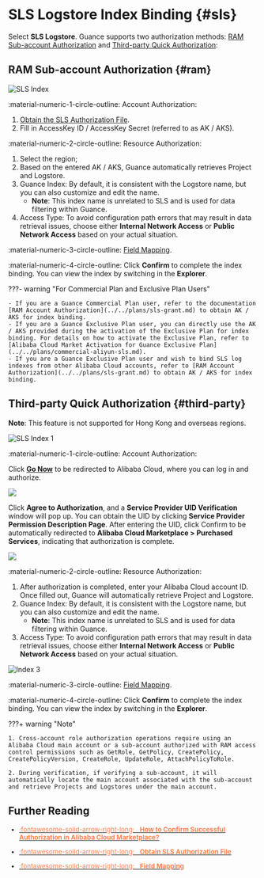 # SLS Logstore Index Binding {#sls}

Select **SLS Logstore**. Guance supports two authorization methods: [RAM Sub-account Authorization](#ram) and [Third-party Quick Authorization](#third-party):

## RAM Sub-account Authorization {#ram}

![SLS Index](../../img/sls-index.png)

:material-numeric-1-circle-outline: Account Authorization:

1. [Obtain the SLS Authorization File](../../plans/sls-grant.md).
2. Fill in AccessKey ID / AccessKey Secret (referred to as AK / AKS).

:material-numeric-2-circle-outline: Resource Authorization:

1. Select the region;
2. Based on the entered AK / AKS, Guance automatically retrieves Project and Logstore.
3. Guance Index: By default, it is consistent with the Logstore name, but you can also customize and edit the name.
    - **Note**: This index name is unrelated to SLS and is used for data filtering within Guance.
4. Access Type: To avoid configuration path errors that may result in data retrieval issues, choose either **Internal Network Access** or **Public Network Access** based on your actual situation.

:material-numeric-3-circle-outline: [Field Mapping](./index.md#mapping).

:material-numeric-4-circle-outline: Click **Confirm** to complete the index binding. You can view the index by switching in the **Explorer**.

???- warning "For Commercial Plan and Exclusive Plan Users"

    - If you are a Guance Commercial Plan user, refer to the documentation [RAM Account Authorization](../../plans/sls-grant.md) to obtain AK / AKS for index binding.
    - If you are a Guance Exclusive Plan user, you can directly use the AK / AKS provided during the activation of the Exclusive Plan for index binding. For details on how to activate the Exclusive Plan, refer to [Alibaba Cloud Market Activation for Guance Exclusive Plan](../../plans/commercial-aliyun-sls.md).
    - If you are a Guance Exclusive Plan user and wish to bind SLS log indexes from other Alibaba Cloud accounts, refer to [RAM Account Authorization](../../plans/sls-grant.md) to obtain AK / AKS for index binding.

## Third-party Quick Authorization {#third-party}

**Note**: This feature is not supported for Hong Kong and overseas regions.

![SLS Index 1](../../img/sls-index-1.png)

:material-numeric-1-circle-outline: Account Authorization:

Click **[Go Now](https://market.console.aliyun.com/auth?role=VendorCrossAccountGUANCEREADONLYRole&token=fe4be994690698821d5f581475e3b441)** to be redirected to Alibaba Cloud, where you can log in and authorize.

![](../img/index-1.png)

Click **Agree to Authorization**, and a **Service Provider UID Verification** window will pop up. You can obtain the UID by clicking **Service Provider Permission Description Page**. After entering the UID, click Confirm to be automatically redirected to **Alibaba Cloud Marketplace > Purchased Services**, indicating that authorization is complete.

![](../img/index-2.png)

:material-numeric-2-circle-outline: Resource Authorization:

1. After authorization is completed, enter your Alibaba Cloud account ID. Once filled out, Guance will automatically retrieve Project and Logstore.
2. Guance Index: By default, it is consistent with the Logstore name, but you can also customize and edit the name.
    - **Note**: This index name is unrelated to SLS and is used for data filtering within Guance.
3. Access Type: To avoid configuration path errors that may result in data retrieval issues, choose either **Internal Network Access** or **Public Network Access** based on your actual situation.

![Index 3](../../img/index-3.png)

:material-numeric-3-circle-outline: [Field Mapping](./index.md#mapping).

:material-numeric-4-circle-outline: Click **Confirm** to complete the index binding. You can view the index by switching in the **Explorer**.

???+ warning "Note"

    1. Cross-account role authorization operations require using an Alibaba Cloud main account or a sub-account authorized with RAM access control permissions such as GetRole, GetPolicy, CreatePolicy, CreatePolicyVersion, CreateRole, UpdateRole, AttachPolicyToRole.
    
    2. During verification, if verifying a sub-account, it will automatically locate the main account associated with the sub-account and retrieve Projects and Logstores under the main account.


## Further Reading

<font size=2>

<div class="grid cards" markdown>

- [<font color="coral"> :fontawesome-solid-arrow-right-long: &nbsp; **How to Confirm Successful Authorization in Alibaba Cloud Marketplace?**</font>](../faq.md)

</div>

<div class="grid cards" markdown>

- [<font color="coral"> :fontawesome-solid-arrow-right-long: &nbsp; **Obtain SLS Authorization File**</font>](../../plans/sls-grant.md)

</div>

<div class="grid cards" markdown>

- [<font color="coral"> :fontawesome-solid-arrow-right-long: &nbsp; **Field Mapping**</font>](./index.md#mapping)

</div>

</font>